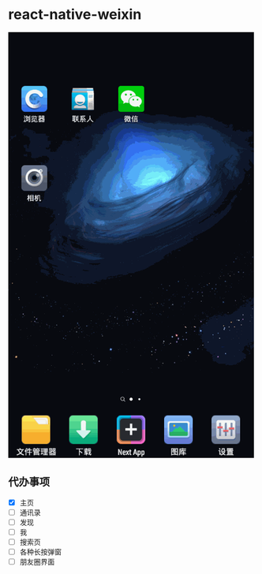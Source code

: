 # react-native-weixin

![](./weixin.gif)

## 代办事项

- [x] 主页
- [ ] 通讯录
- [ ] 发现
- [ ] 我
- [ ] 搜索页
- [ ] 各种长按弹窗
- [ ] 朋友圈界面
